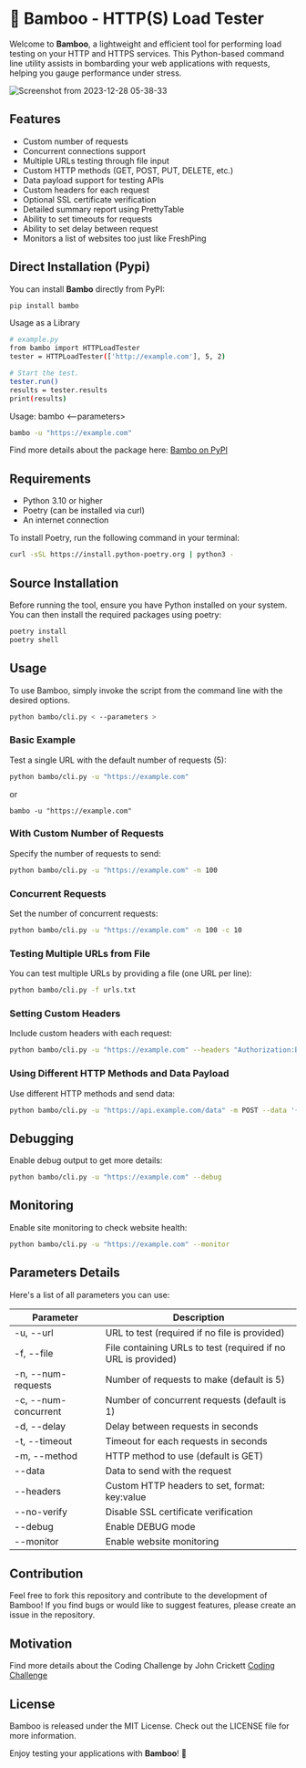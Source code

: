 # :bamboo: Bamboo - HTTP(S) Load Tester

Welcome to **Bamboo**, a lightweight and efficient tool for performing load testing on your HTTP and HTTPS services. This Python-based command line utility assists in bombarding your web applications with requests, helping you gauge performance under stress.

![Screenshot from 2023-12-28 05-38-33](https://github.com/imsubhamsingh/bamboo/assets/24203687/075962b8-da71-4d13-a47d-41efca77fdfc)


## Features

- Custom number of requests
- Concurrent connections support
- Multiple URLs testing through file input
- Custom HTTP methods (GET, POST, PUT, DELETE, etc.)
- Data payload support for testing APIs
- Custom headers for each request
- Optional SSL certificate verification
- Detailed summary report using PrettyTable
- Ability to set timeouts for requests
- Ability to set delay between request
- Monitors a list of websites too just like FreshPing

## Direct Installation (Pypi)

You can install **Bambo** directly from PyPI:

```bash
pip install bambo
```
Usage as a Library

```bash
# example.py
from bambo import HTTPLoadTester
tester = HTTPLoadTester(['http://example.com'], 5, 2)

# Start the test.
tester.run()
results = tester.results
print(results)
```

Usage:  bambo <--parameters>

```bash
bambo -u "https://example.com"
```
Find more details about the package here: [Bambo on PyPI](https://pypi.org/project/bambo/)


## Requirements

- Python 3.10 or higher
- Poetry (can be installed via curl)
- An internet connection

To install Poetry, run the following command in your terminal:
```bash
curl -sSL https://install.python-poetry.org | python3 -
```


## Source Installation

Before running the tool, ensure you have Python installed on your system. You can then install the required packages using poetry:

```bash
poetry install
poetry shell
```

## Usage

To use Bamboo, simply invoke the script from the command line with the desired options.

```bash
python bambo/cli.py < --parameters >
```

### Basic Example

Test a single URL with the default number of requests (5):
```bash
python bambo/cli.py -u "https://example.com"
```
or
```
bambo -u "https://example.com"
```

### With Custom Number of Requests

Specify the number of requests to send:
```bash
python bambo/cli.py -u "https://example.com" -n 100
```

### Concurrent Requests

Set the number of concurrent requests:
```bash
python bambo/cli.py -u "https://example.com" -n 100 -c 10
```

### Testing Multiple URLs from File

You can test multiple URLs by providing a file (one URL per line):
```bash
python bambo/cli.py -f urls.txt
```

### Setting Custom Headers

Include custom headers with each request:
```bash
python bambo/cli.py -u "https://example.com" --headers "Authorization:Bearer YOUR_TOKEN" "Content-Type:application/json"
```

### Using Different HTTP Methods and Data Payload

Use different HTTP methods and send data:
```bash
python bambo/cli.py -u "https://api.example.com/data" -m POST --data '{"key":"value"}'
```

## Debugging

Enable debug output to get more details:
```bash
python bambo/cli.py -u "https://example.com" --debug
```

## Monitoring

Enable site monitoring to check website health:

```bash
python bambo/cli.py -u "https://example.com" --monitor
```

## Parameters Details

Here's a list of all parameters you can use:

Parameter | Description
--- | ---
-u, --url | URL to test (required if no file is provided)
-f, --file | File containing URLs to test (required if no URL is provided)
-n, --num-requests | Number of requests to make (default is 5)
-c, --num-concurrent | Number of concurrent requests (default is 1)
-d, --delay | Delay between requests in seconds
-t, --timeout | Timeout for each requests in seconds
-m, --method | HTTP method to use (default is GET)
--data | Data to send with the request
--headers | Custom HTTP headers to set, format: key:value
--no-verify | Disable SSL certificate verification
--debug | Enable DEBUG mode
--monitor | Enable website monitoring

## Contribution

Feel free to fork this repository and contribute to the development of Bamboo! If you find bugs or would like to suggest features, please create an issue in the repository.

## Motivation

Find more details about the Coding Challenge by John Crickett [Coding Challenge](https://codingchallenges.fyi/challenges/challenge-load-tester/)

## License

Bamboo is released under the MIT License. Check out the LICENSE file for more information.

Enjoy testing your applications with **Bamboo**! 🚀
